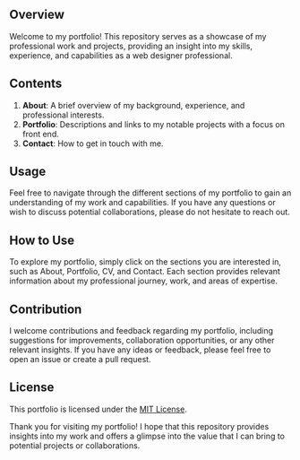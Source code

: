 ## Overview

Welcome to my portfolio! This repository serves as a showcase of my professional work and projects, providing an insight into my skills, experience, and capabilities as a web designer professional.

## Contents

1. **About**: A brief overview of my background, experience, and professional interests.
2. **Portfolio**: Descriptions and links to my notable projects with a focus on front end.
3. **Contact**: How to get in touch with me.

## Usage

Feel free to navigate through the different sections of my portfolio to gain an understanding of my work and capabilities. If you have any questions or wish to discuss potential collaborations, please do not hesitate to reach out.

## How to Use

To explore my portfolio, simply click on the sections you are interested in, such as About, Portfolio, CV, and Contact. Each section provides relevant information about my professional journey, work, and areas of expertise.

## Contribution

I welcome contributions and feedback regarding my portfolio, including suggestions for improvements, collaboration opportunities, or any other relevant insights. If you have any ideas or feedback, please feel free to open an issue or create a pull request.

## License

This portfolio is licensed under the [MIT License](https://github.com/KidaMan-cloud/My-portfolio/blob/main/LICENSE).

Thank you for visiting my portfolio! I hope that this repository provides insights into my work and offers a glimpse into the value that I can bring to potential projects or collaborations.

